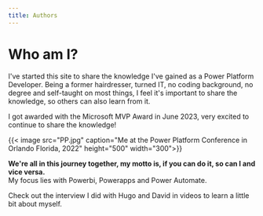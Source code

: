 ```yaml
---
title: Authors
---
```

# Who am I?
I've started this site to share the knowledge I've gained as a Power Platform Developer. Being a former hairdresser, turned IT, no coding background, no degree and self-taught on most things, I feel it's important to share the knowledge, so others can also learn from it.

I got awarded with the Microsoft MVP Award in June 2023, very excited to continue to share the knowledge!

{{< image src="PP.jpg" caption="Me at the Power Platform Conference in Orlando Florida, 2022" height="500" width="300">}}

**We're all in this journey together, my motto is, if you can do it, so can I and vice versa.**
<br> 
My focus lies with Powerbi, Powerapps and Power Automate.

Check out the interview I did with Hugo and David in videos to learn a little bit about myself.